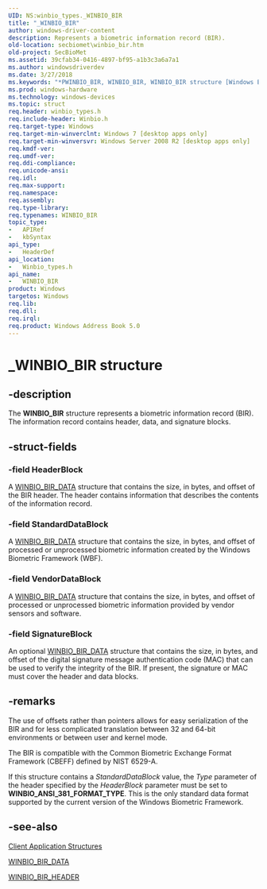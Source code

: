 ```yaml
---
UID: NS:winbio_types._WINBIO_BIR
title: "_WINBIO_BIR"
author: windows-driver-content
description: Represents a biometric information record (BIR).
old-location: secbiomet\winbio_bir.htm
old-project: SecBioMet
ms.assetid: 39cfab34-0416-4897-bf95-a1b3c3a6a7a1
ms.author: windowsdriverdev
ms.date: 3/27/2018
ms.keywords: "*PWINBIO_BIR, WINBIO_BIR, WINBIO_BIR structure [Windows Biometric Framework API], _WINBIO_BIR, secbiomet.winbio_bir, winbio_types/WINBIO_BIR"
ms.prod: windows-hardware
ms.technology: windows-devices
ms.topic: struct
req.header: winbio_types.h
req.include-header: Winbio.h
req.target-type: Windows
req.target-min-winverclnt: Windows 7 [desktop apps only]
req.target-min-winversvr: Windows Server 2008 R2 [desktop apps only]
req.kmdf-ver: 
req.umdf-ver: 
req.ddi-compliance: 
req.unicode-ansi: 
req.idl: 
req.max-support: 
req.namespace: 
req.assembly: 
req.type-library: 
req.typenames: WINBIO_BIR
topic_type:
-	APIRef
-	kbSyntax
api_type:
-	HeaderDef
api_location:
-	Winbio_types.h
api_name:
-	WINBIO_BIR
product: Windows
targetos: Windows
req.lib: 
req.dll: 
req.irql: 
req.product: Windows Address Book 5.0
---
```


# _WINBIO_BIR structure


## -description


The <b>WINBIO_BIR</b> structure represents a biometric information record (BIR). The information record contains header, data, and signature blocks.


## -struct-fields




### -field HeaderBlock

A <a href="https://msdn.microsoft.com/library/windows/hardware/ff536460">WINBIO_BIR_DATA</a> structure that contains the size, in bytes, and offset of the BIR header. The header contains information that describes the contents of the information record.


### -field StandardDataBlock

A <a href="https://msdn.microsoft.com/library/windows/hardware/ff536460">WINBIO_BIR_DATA</a> structure that contains the size, in bytes, and offset of processed or unprocessed biometric information created by the Windows Biometric Framework (WBF).


### -field VendorDataBlock

A <a href="https://msdn.microsoft.com/library/windows/hardware/ff536460">WINBIO_BIR_DATA</a> structure that contains the size, in bytes, and offset of processed or unprocessed biometric information provided by  vendor sensors and software.


### -field SignatureBlock

An optional  <a href="https://msdn.microsoft.com/library/windows/hardware/ff536460">WINBIO_BIR_DATA</a> structure that contains the size, in bytes, and offset of the digital signature message authentication code (MAC) that can be used to verify the integrity of the BIR. If present, the signature or MAC must cover the header and data blocks.


## -remarks



The use of offsets rather than pointers allows for easy serialization of the BIR and for less complicated translation between 32 and 64-bit environments or between user and kernel mode.

The BIR is compatible with the Common Biometric Exchange Format Framework (CBEFF) defined by NIST 6529-A.

If this structure contains a <i>StandardDataBlock</i> value, the <i>Type</i> parameter of the header specified by the <i>HeaderBlock</i> parameter must be set to  <b>WINBIO_ANSI_381_FORMAT_TYPE</b>. This is the only standard data format supported by the current version of the Windows Biometric Framework.




## -see-also




<a href="https://msdn.microsoft.com/ac13910c-0c33-4fb8-a9c6-a2d5b1b28c73">Client Application Structures</a>



<a href="https://msdn.microsoft.com/library/windows/hardware/ff536460">WINBIO_BIR_DATA</a>



<a href="https://msdn.microsoft.com/library/windows/hardware/ff536462">WINBIO_BIR_HEADER</a>
 

 

